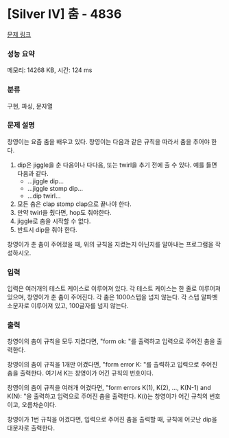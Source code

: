 # [Silver IV] 춤 - 4836 

[문제 링크](https://www.acmicpc.net/problem/4836) 

### 성능 요약

메모리: 14268 KB, 시간: 124 ms

### 분류

구현, 파싱, 문자열

### 문제 설명

<p>창영이는 요즘 춤을 배우고 있다. 창영이는 다음과 같은 규칙을 따라서 춤을 추어야 한다.</p>

<ol>
	<li>dip은 jiggle을 춘 다음이나 다다음, 또는 twirl을 추기 전에 출 수 있다. 예를 들면 다음과 같다.
	<ul>
		<li>...jiggle dip...</li>
		<li>...jiggle stomp dip...</li>
		<li>...dip twirl...</li>
	</ul>
	</li>
	<li>모든 춤은 clap stomp clap으로 끝나야 한다.</li>
	<li>만약 twirl을 췄다면, hop도 춰야한다.</li>
	<li>jiggle로 춤을 시작할 수 없다.</li>
	<li>반드시 dip을 춰야 한다.</li>
</ol>

<p>창영이가 춘 춤이 주어졌을 때, 위의 규칙을 지켰는지 아닌지를 알아내는 프로그램을 작성하시오.</p>

### 입력 

 <p>입력은 여러개의 테스트 케이스로 이루어져 있다. 각 테스트 케이스는 한 줄로 이루어져 있으며, 창영이가 춘 춤이 주어진다. 각 춤은 1000스텝을 넘지 않는다. 각 스텝 알파벳 소문자로 이루어져 있고, 100글자를 넘지 않는다.</p>

### 출력 

 <p>창영이의 춤이 규칙을 모두 지켰다면, "form ok: "를 출력하고 입력으로 주어진 춤을 출력한다.</p>

<p>창영이의 춤이 규칙을 1개만 어겼다면, "form error K: "를 출력하고 입력으로 주어진 춤을 출력한다. 여기서 K는 창영이가 어긴 규칙의 번호이다.</p>

<p>창영이의 춤이 규칙을 여러개 어겼다면, "form errors K(1), K(2), ..., K(N-1) and K(N): "을 출력하고 입력으로 주어진 춤을 출력한다. K(i)는 창영이가 어긴 규칙의 번호이고, 오름차순이다.</p>

<p>창영이가 1번 규칙을 어겼다면, 입력으로 주어진 춤을 출력할 때, 규칙에 어긋난 dip을 대문자로 출력한다.</p>


